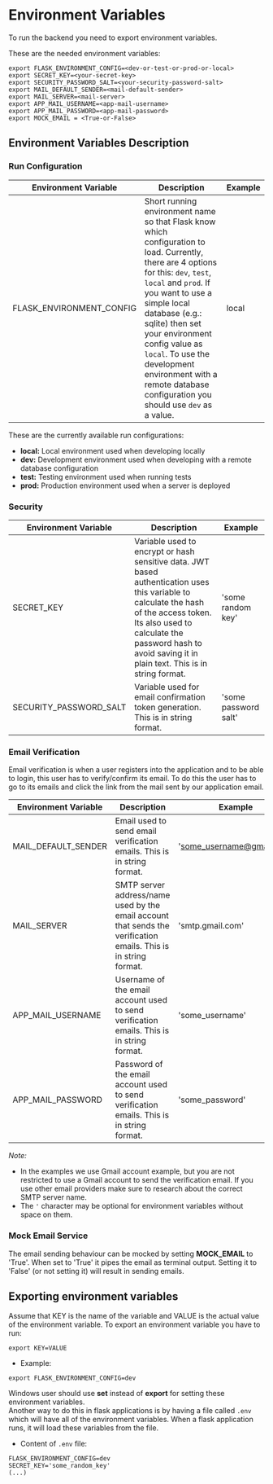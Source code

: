 # Environment Variables

To run the backend you need to export environment variables.

These are the needed environment variables:
```
export FLASK_ENVIRONMENT_CONFIG=<dev-or-test-or-prod-or-local>
export SECRET_KEY=<your-secret-key>
export SECURITY_PASSWORD_SALT=<your-security-password-salt>
export MAIL_DEFAULT_SENDER=<mail-default-sender>
export MAIL_SERVER=<mail-server>
export APP_MAIL_USERNAME=<app-mail-username>
export APP_MAIL_PASSWORD=<app-mail-password>
export MOCK_EMAIL = <True-or-False>
```

## Environment Variables Description

### Run Configuration

| Environment Variable     | Description                                                                                                                                                                                                                    | Example |
|--------------------------|--------------------------------------------------------------------------------------------------------------------------------------------------------------------------------------------------------------------------------|---------|
| FLASK_ENVIRONMENT_CONFIG | Short running environment name so that Flask know which configuration to load. Currently, there are 4 options for this: `dev`, `test`, `local` and `prod`.  If you want to use a simple local database (e.g.: sqlite) then set your environment config value as `local`. To use the development environment with a remote database configuration you should use `dev` as a value.  | local     |


These are the currently available run configurations:
- **local:** Local environment used when developing locally
- **dev:** Development environment used when developing with a remote database configuration
- **test:** Testing environment used when running tests
- **prod:** Production environment used when a server is deployed

### Security

| Environment Variable   | Description                                                                                                                                                                                                                                       | Example              |
|------------------------|---------------------------------------------------------------------------------------------------------------------------------------------------------------------------------------------------------------------------------------------------|----------------------|
| SECRET_KEY             | Variable used to encrypt or hash sensitive data.  JWT based authentication uses this variable to calculate the hash of the access token. Its also used to calculate the password hash to avoid saving it in plain text. This is in string format. | 'some random key'    |
| SECURITY_PASSWORD_SALT | Variable used for email confirmation token generation. This is in string format.                                                                                                                                                    | 'some password salt' |

### Email Verification

Email verification is when a user registers into the application and to be able to login, this user has to verify/confirm its email. To do this the user has to go to its emails and click the link from the mail sent by our application email.

| Environment Variable | Description                                                                                                     | Example                |
|----------------------|-----------------------------------------------------------------------------------------------------------------|------------------------|
| MAIL_DEFAULT_SENDER  | Email used to send email verification emails. This is in string format.                                         | 'some_username@gmail.com' |
| MAIL_SERVER          | SMTP server address/name used by the email account that sends the verification emails. This is in string format. | 'smtp.gmail.com'       |
| APP_MAIL_USERNAME    | Username of the email account used to send verification emails. This is in string format.                       | 'some_username'        |
| APP_MAIL_PASSWORD    | Password of the email account used to send verification emails. This is in string format.                       | 'some_password'        |

_Note:_
- In the examples we use Gmail account example, but you are not restricted to use a Gmail account to send the verification email. If you use other email providers make sure to research about the correct SMTP server name.
- The `'` character may be optional for environment variables without space on them.


### Mock Email Service

The email sending behaviour can be mocked by setting **MOCK_EMAIL** to 'True'. When set to 'True' it pipes the email as terminal output. Setting it to 'False' (or not setting it) will result in sending emails.

## Exporting environment variables

Assume that KEY is the name of the variable and VALUE is the actual value of the environment variable.
To export an environment variable you have to run:
```
export KEY=VALUE
```

- Example:
```
export FLASK_ENVIRONMENT_CONFIG=dev
```

Windows user should use **set** instead of **export** for setting these environment variables. <br/>
Another way to do this in flask applications is by having a file called `.env` which will have all of the environment variables. When a flask application runs, it will load these variables from the file.

- Content of `.env` file:

```
FLASK_ENVIRONMENT_CONFIG=dev
SECRET_KEY='some_random_key'
(...)
```
